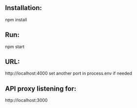 Installation:
------------
npm install

Run:
------------
npm start

URL:
------------
http://localhost:4000
set another port in process.env if needed

API proxy listening for:
------------
http://localhost:3000